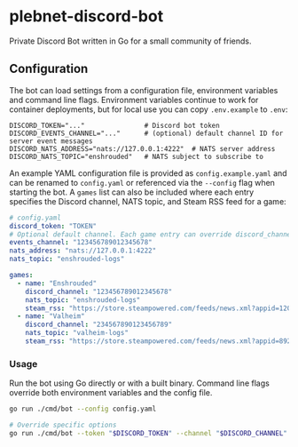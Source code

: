 # plebnet-discord-bot
Private Discord Bot written in Go for a small community of friends.

## Configuration

The bot can load settings from a configuration file, environment variables and
command line flags.  Environment variables continue to work for container
deployments, but for local use you can copy `.env.example` to `.env`:

```
DISCORD_TOKEN="..."               # Discord bot token
DISCORD_EVENTS_CHANNEL="..."      # (optional) default channel ID for server event messages
DISCORD_NATS_ADDRESS="nats://127.0.0.1:4222"  # NATS server address
DISCORD_NATS_TOPIC="enshrouded"   # NATS subject to subscribe to
```

An example YAML configuration file is provided as `config.example.yaml` and can
be renamed to `config.yaml` or referenced via the `--config` flag when starting
the bot. A `games` list can also be included where each entry specifies the
Discord channel, NATS topic, and Steam RSS feed for a game:

```yaml
# config.yaml
discord_token: "TOKEN"
# Optional default channel. Each game entry can override discord_channel.
events_channel: "123456789012345678"
nats_address: "nats://127.0.0.1:4222"
nats_topic: "enshrouded-logs"

games:
  - name: "Enshrouded"
    discord_channel: "123456789012345678"
    nats_topic: "enshrouded-logs"
    steam_rss: "https://store.steampowered.com/feeds/news.xml?appid=1203620"
  - name: "Valheim"
    discord_channel: "234567890123456789"
    nats_topic: "valheim-logs"
    steam_rss: "https://store.steampowered.com/feeds/news.xml?appid=892970"
```

### Usage

Run the bot using Go directly or with a built binary. Command line flags override
both environment variables and the config file.

```bash
go run ./cmd/bot --config config.yaml

# Override specific options
go run ./cmd/bot --token "$DISCORD_TOKEN" --channel "$DISCORD_CHANNEL"
```
